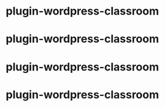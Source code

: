 # plugin-wordpress-classroom
# plugin-wordpress-classroom
# plugin-wordpress-classroom
# plugin-wordpress-classroom
